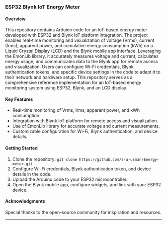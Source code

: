 ### ESP32 Blynk IoT Energy Meter

#### Overview

This repository contains Arduino code for an IoT-based energy meter developed with ESP32 and Blynk IoT platform integration. The project enables real-time monitoring and visualization of voltage (Vrms), current (Irms), apparent power, and cumulative energy consumption (kWh) on a Liquid Crystal Display (LCD) and the Blynk mobile app interface. Leveraging the EmonLib library, it accurately measures voltage and current, calculates energy usage, and communicates data to the Blynk app for remote access and visualization. Users can configure Wi-Fi credentials, Blynk authentication tokens, and specific device settings in the code to adapt it to their network and hardware setup. This repository serves as a comprehensive reference implementation for an IoT-based energy monitoring system using ESP32, Blynk, and an LCD display.

#### Key Features

- Real-time monitoring of Vrms, Irms, apparent power, and kWh consumption.
- Integration with Blynk IoT platform for remote access and visualization.
- Use of EmonLib library for accurate voltage and current measurements.
- Customizable configuration for Wi-Fi, Blynk authentication, and device details.

#### Getting Started

1. Clone the repository: `git clone https://github.com/s-a-usman/Energy-meter.git`
2. Configure Wi-Fi credentials, Blynk authentication token, and device details in the code.
3. Upload the Arduino code to your ESP32 microcontroller.
4. Open the Blynk mobile app, configure widgets, and link with your ESP32 device.

#### Acknowledgments

Special thanks to the open-source community for inspiration and resources.

---
